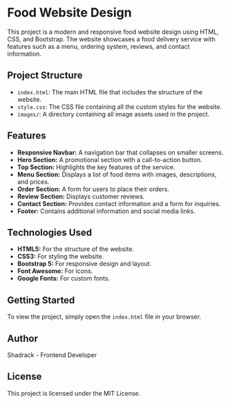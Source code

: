 # Food Website Design

This project is a modern and responsive food website design using HTML, CSS, and Bootstrap. The website showcases a food delivery service with features such as a menu, ordering system, reviews, and contact information.

## Project Structure

- `index.html`: The main HTML file that includes the structure of the website.
- `style.css`: The CSS file containing all the custom styles for the website.
- `images/`: A directory containing all image assets used in the project.

## Features

- **Responsive Navbar:** A navigation bar that collapses on smaller screens.
- **Hero Section:** A promotional section with a call-to-action button.
- **Top Section:** Highlights the key features of the service.
- **Menu Section:** Displays a list of food items with images, descriptions, and prices.
- **Order Section:** A form for users to place their orders.
- **Review Section:** Displays customer reviews.
- **Contact Section:** Provides contact information and a form for inquiries.
- **Footer:** Contains additional information and social media links.

## Technologies Used

- **HTML5:** For the structure of the website.
- **CSS3:** For styling the website.
- **Bootstrap 5:** For responsive design and layout.
- **Font Awesome:** For icons.
- **Google Fonts:** For custom fonts.

## Getting Started

To view the project, simply open the `index.html` file in your browser.

## Author

Shadrack - Frontend Developer

## License

This project is licensed under the MIT License.
